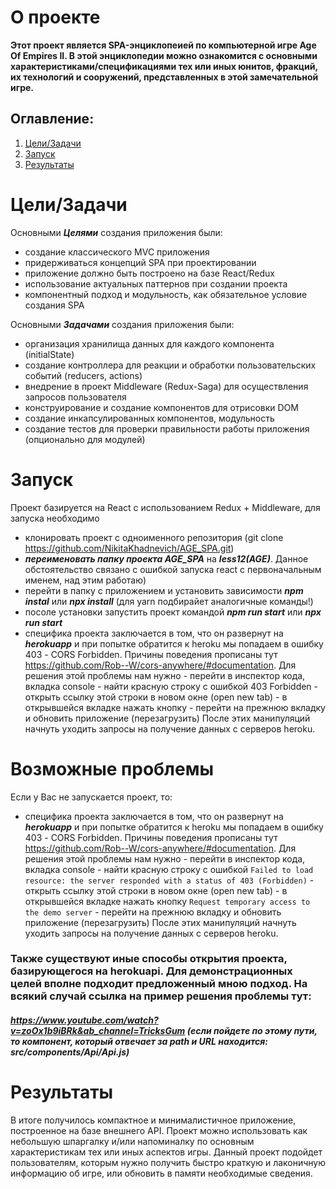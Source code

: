 # O проекте

**Этот проект является SPA-энциклопеией по компьютерной игре Age Of Empires II. В этой энциклопедии можно ознакомится с основными характеристиками/спецификациями тех или иных юнитов, фракций, их технологий и сооружений, представленных в этой замечательной игре.**

## Оглавление:

1. [Цели/Задачи](#Цели/Задачи)
2. [Запуск](#Запуск)
3. [Результаты](#Результаты)

# Цели/Задачи

Основными **_Целями_** создания приложения были:

- создание классического MVC приложения
- придерживаться концепций SPA при проектировании
- приложение должно быть построено на базе React/Redux
- использование актуальных паттернов при создании проекта
- компонентный подход и модульность, как обязательное условие создания SPA

Основными **_Задачами_** создания приложения были:

- организация хранилища данных для каждого компонента (initialState)
- создание контроллера для реакции и обработки пользовательских событий (reducers, aсtions)
- внедрение в проект Middleware (Redux-Saga) для осуществления запросов пользователя
- конструирование и создание компонентов для отрисовки DOM
- создание инкапсулированных компонентов, модульность
- создание тестов для проверки правильности работы приложения (опционально для модулей)

# Запуск

Проект базируется на React с использованием Redux + Middleware, для запуска необходимо

- клонировать проект с одноименного репозитория (git clone https://github.com/NikitaKhadnevich/AGE_SPA.git)
- **_переименовать папку проекта AGE_SPA_** на **_less12(AGE)_**. Данное обстоятельство связано с ошибкой запуска react с первоначальным именем, над этим работаю)
- перейти в папку с приложением и установить зависимости **_npm instal_** или **_npx install_** (для yarn подбирайет аналогичные команды!)
- посоле установки запустить проект командой **_npm run start_** или **_npx run start_**
- специфика проекта заключается в том, что он развернут на **_herokuapp_** и при попытке обратится к heroku мы попадаем в ошибку 403 - CORS Forbidden. Причины поведения прописаны тут
  https://github.com/Rob--W/cors-anywhere/#documentation. Для решения этой проблемы нам нужно - перейти в инспектор кода, вкладка console - найти красную строку с ошибкой 403 Forbidden - открыть ссылку этой строки в новом окне (open new tab) - в открывшейся вкладке нажать кнопку - перейти на прежнюю вкладку и обновить приложение (перезагрузить)
  После этих манипуляций начнуть уходить запросы на получение данных с серверов heroku.

# Возможные проблемы

Если у Вас не запускается проект, то:

- специфика проекта заключается в том, что он развернут на **_herokuapp_** и при попытке обратится к heroku мы попадаем в ошибку 403 - CORS Forbidden. Причины поведения прописаны тут
  https://github.com/Rob--W/cors-anywhere/#documentation. Для решения этой проблемы нам нужно - перейти в инспектор кода, вкладка console - найти красную строку с ошибкой `Failed to load resource: the server responded with a status of 403 (Forbidden)` - открыть ссылку этой строки в новом окне (open new tab) - в открывшейся вкладке нажать кнопку `Request temporary access to the demo server` - перейти на прежнюю вкладку и обновить приложение (перезагрузить)
  После этих манипуляций начнуть уходить запросы на получение данных с серверов heroku.

### Также существуют иные способы открытия проекта, базирующегося на herokuapi. Для демонстрационных целей вполне подходит предложенный мною подход. На всякий случай ссылка на пример решения проблемы тут:

##### https://www.youtube.com/watch?v=zoOx1b9iBRk&ab_channel=TricksGum (если пойдете по этому пути, то компонент, который отвечает за path и URL находится: src/components/Api/Api.js)

# Результаты

В итоге получилось компактное и минималистичное приложение, построенное на базе внешнего API. Проект можно использовать как небольшую шпаргалку и/или напоминалку по основным характеристикам тех или иных аспектов игры. Данный проект подойдет пользователям, которым нужно получить быстро краткую и лаконичную информацию об игре, или обновить в памяти необходимые сведения.
